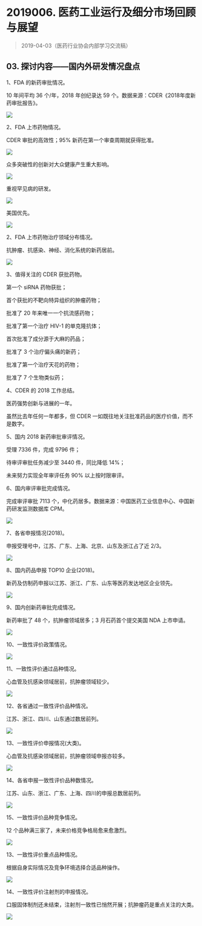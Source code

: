 # 2019006. 医药工业运行及细分市场回顾与展望
> 2019-04-03（医药行业协会内部学习交流稿）

## 03. 探讨内容——国内外研发情况盘点

1、FDA 的新药审批情况。

10 年间平均 36 个/年，2018 年创纪录达 59 个。数据来源：CDER《2018年度新药审批报告》。

![](https://raw.githubusercontent.com/dalong0514/selfstudy/master/图片链接/工程培训/2019067.PNG)

2、FDA 上市药物情况。

CDER 审批的高效性；95% 新药在第一个审查周期就获得批准。

![](https://raw.githubusercontent.com/dalong0514/selfstudy/master/图片链接/工程培训/2019068.PNG)

众多突破性的创新对大众健康产生重大影响。

![](https://raw.githubusercontent.com/dalong0514/selfstudy/master/图片链接/工程培训/2019069.PNG)

重视罕见病的研发。

![](https://raw.githubusercontent.com/dalong0514/selfstudy/master/图片链接/工程培训/2019070.PNG)

美国优先。

![](https://raw.githubusercontent.com/dalong0514/selfstudy/master/图片链接/工程培训/2019071.PNG)

2、FDA 上市药物治疗领域分布情况。

抗肿瘤、抗感染、神经、消化系统的新药居前。

![](https://raw.githubusercontent.com/dalong0514/selfstudy/master/图片链接/工程培训/2019072.PNG)

3、值得关注的 CDER 获批药物。

第一个 siRNA 药物获批；

首个获批的不靶向特异组织的肿瘤药物；

批准了 20 年来唯一一个抗流感药物；

批准了第一个治疗 HIV-1 的单克隆抗体；

首次批准了成分源于大麻的药品；

批准了 3 个治疗偏头痛的新药；

批准了第一个治疗天花的药物；

批准了 7 个生物类似药；

4、CDER 的 2018 工作总结。

医药强势创新与进展的一年。

虽然比去年任何一年都多，但 CDER 一如既往地关注批准药品的医疗价值，而不是数字。

5、国内 2018 新药审批审评情况。

受理 7336 件，完成 9796 件；

待审评审批任务减少至 3440 件，同比降低 14%；

未来努力实现全年审评任务 90% 以上按时限审评。

6、国内审评审批完成情况。

完成审评审批 7113 个，中化药居多。数据来源：中国医药工业信息中心、中国新药研发监测数据库 CPM。

![](https://raw.githubusercontent.com/dalong0514/selfstudy/master/图片链接/工程培训/2019073.PNG)

7、各省申报情况(2018)。

申报受理号中，江苏、广东、上海、北京、山东及浙江占了近 2/3。

![](https://raw.githubusercontent.com/dalong0514/selfstudy/master/图片链接/工程培训/2019074.PNG)

8、国内药品申报 TOP10 企业(2018)。

新药及仿制药申报以江苏、浙江、广东、山东等医药发达地区企业领先。

![](https://raw.githubusercontent.com/dalong0514/selfstudy/master/图片链接/工程培训/2019075.PNG)

9、国内创新药审批完成情况。

新药审批了 48 个，抗肿瘤领域居多；3 月石药首个提交美国 NDA 上市申请。

![](https://raw.githubusercontent.com/dalong0514/selfstudy/master/图片链接/工程培训/2019076.PNG)

10、一致性评价政策情况。

![](https://raw.githubusercontent.com/dalong0514/selfstudy/master/图片链接/工程培训/2019077.PNG)

11、一致性评价通过品种情况。

心血管及抗感染领域居前，抗肿瘤领域较少。

![](https://raw.githubusercontent.com/dalong0514/selfstudy/master/图片链接/工程培训/2019078.PNG)

12、各省通过一致性评价品种情况。

江苏、浙江、四川、山东通过数居前列。

![](https://raw.githubusercontent.com/dalong0514/selfstudy/master/图片链接/工程培训/2019079.PNG)

13、一致性评价申报情况(大类)。

心血管及抗感染领域居前，抗肿瘤领域申报亦较多。

![](https://raw.githubusercontent.com/dalong0514/selfstudy/master/图片链接/工程培训/2019080.PNG)

14、各省申报一致性评价品种数情况。

江苏、山东、浙江、广东、上海、四川的申报总数居前列。

![](https://raw.githubusercontent.com/dalong0514/selfstudy/master/图片链接/工程培训/2019081.PNG)

15、一致性评价品种竞争情况。

12 个品种满三家了，未来价格竞争格局愈来愈激烈。

![](https://raw.githubusercontent.com/dalong0514/selfstudy/master/图片链接/工程培训/2019082.PNG)

13、一致性评价重点品种情况。

根据自身实际情况及竞争环境选择合适品种操作。

![](https://raw.githubusercontent.com/dalong0514/selfstudy/master/图片链接/工程培训/2019083.PNG)

14、一致性评价注射剂的申报情况。

口服固体制剂还未结束，注射剂一致性已悄然开展；抗肿瘤药是重点关注的大类。

![](https://raw.githubusercontent.com/dalong0514/selfstudy/master/图片链接/工程培训/2019084.PNG)

